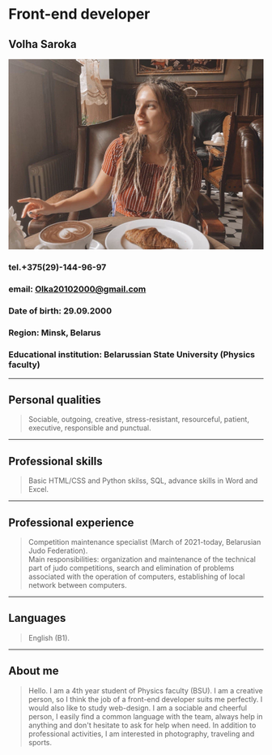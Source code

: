 # Front-end developer
## **Volha Saroka**

![Photo](Ptoto_of_me.jpg)

### tel.+375(29)-144-96-97
### email: Olka20102000@gmail.com
### Date of birth: 29.09.2000
### Region: Minsk, Belarus
### Educational institution: Belarussian State University (Physics faculty)
***
## Personal qualities
>Sociable, outgoing, creative, stress-resistant, resourceful, patient, executive, responsible and punctual.
***
## Professional skills
>Basic HTML/CSS and Python skilss, SQL, advance skills in Word and Excel.
***
## Professional experience
>Competition maintenance specialist (March of 2021-today, Belarusian Judo Federation). <br> Main responsibilities: organization and maintenance of the technical part of judo competitions, search and elimination of problems associated with the operation of computers, establishing of local network between computers.
***
## Languages
>English (B1).
***
## About me
>Hello. I am a 4th year student of Physics faculty (BSU). I am a creative person, so I think the job of a front-end developer suits me perfectly.  I would also like to study web-design.  I am a sociable and cheerful person, I easily find a common language with the team, always help in anything and don't hesitate to ask for help when need. In addition to professional activities, I am interested in photography, traveling and sports.